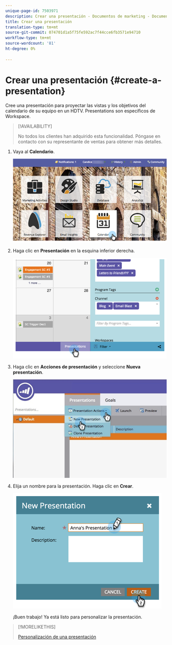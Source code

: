 ```yaml
---
unique-page-id: 7503971
description: Crear una presentación - Documentos de marketing - Documentación del producto
title: Crear una presentación
translation-type: tm+mt
source-git-commit: 074701d1a5f75fe592ac7f44cce6fb3571e94710
workflow-type: tm+mt
source-wordcount: '81'
ht-degree: 0%

---
```



# Crear una presentación {#create-a-presentation}

Cree una presentación para proyectar las vistas y los objetivos del calendario de su equipo en un HDTV. Presentations son específicos de Workspace.

>[!AVAILABILITY]
>
>
>No todos los clientes han adquirido esta funcionalidad. Póngase en contacto con su representante de ventas para obtener más detalles.

1. Vaya al **Calendario**.

   ![](assets/2017-05-10-15-30-47.png)

1. Haga clic en **Presentación** en la esquina inferior derecha.

   ![](assets/image2015-3-18-12-3a29-3a26.png)

1. Haga clic en **Acciones de presentación** y seleccione **Nueva presentación**.

   ![](assets/image2015-3-26-12-3a38-3a6.png)

1. Elija un nombre para la presentación. Haga clic en **Crear**.

   ![](assets/image2015-3-18-12-3a32-3a30.png)

   ¡Buen trabajo! Ya está listo para personalizar la presentación.

>[!MORELIKETHIS]
>
>[Personalización de una presentación](/help/marketo/product-docs/core-marketo-concepts/marketing-calendar/calendar-hd/customize-a-presentation.md)
